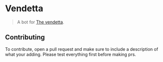 # Vendetta
> A bot for [The vendetta](https://discord.gg/ven).

## Contributing
To contribute, open a pull request and make sure to include a description of what your adding. Please test everything first before making prs.

